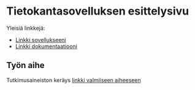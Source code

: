 # Tietokantasovelluksen esittelysivu

Yleisiä linkkejä:

* [Linkki sovellukseeni](https://www.cs.helsinki.fi)
* [Linkki dokumentaatiooni](Tsoha-Bootstrap/doc/dokumentaatio.pdf)

## Työn aihe

Tutkimusaineiston keräys [linkki valmiiseen aiheeseen](http://advancedkittenry.github.io/suunnittelu_ja_tyoymparisto/aiheet/Tutkimusaineston_kerays.html) 
